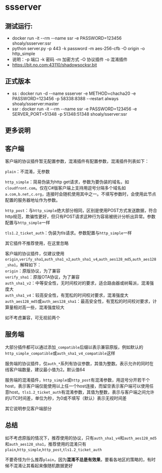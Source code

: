 # ssserver
## 测试运行: 

- docker run -it --rm --name ssr -e PASSWORD=123456 shoaly/ssserver:ssr 
- python server.py -p 443 -k password -m aes-256-cfb -O origin -o http_simple
- 说明：-p 端口 -k 密码  -m 加密方式 -O 协议插件 -o 混淆插件
- https://bit.no.com:43110/shadowsocksr.bit
## 正式版本 
- ss : docker run -d --name ssserver  -e METHOD=chacha20 -e PASSWORD=123456 -p 58338:8388 --restart always shoaly/ssserver:master
- ssr : docker run -it --rm --name ssr -e PASSWORD=123456 -e SERVER_PORT=51348 -p 51348:51348 shoaly/sserver:ssr 
 


## 更多说明


## 客户端

客户端的协议插件暂无配置参数，混淆插件有配置参数，混淆插件列表如下：

`plain`：不混淆，无参数

`http_simple`：简易伪装为http get请求，参数为要伪装的域名，如`cloudfront.com`。仅在C#版客户端上支持用逗号分隔多个域名如`a.com,b.net,c.org`，连接时会随机使用其中之一。不填写参数时，会使用此节点配置的服务器地址作为参数。

`http_post`：与`http_simple`绝大部分相同，区别是使用POST方式发送数据，符合http规范，欺骗性更好，但只有POST请求这种行为容易被统计分析出异常。参数配置与`http_simple`一样

`tls1.2_ticket_auth`：伪装为tls请求。参数配置与`http_simple`一样

其它插件不推荐使用，在这里忽略

客户端的协议插件，仅建议使用`origin`,`verify_sha1`,`auth_sha1_v2`,`auth_sha1_v4`,`auth_aes128_md5`,`auth_aes128_sha1`，解释如下：  
`origin`：原版协议，为了兼容  
`verify_sha1`：原版OTA协议，为了兼容  
`auth_sha1_v2`：中等安全性，无时间校对的要求，适合路由器或树莓派，混淆强度大  
`auth_sha1_v4`：较高安全性，有宽松的时间校对要求，混淆强度大  
`auth_aes128_md5`或`auth_aes128_sha1`：最高安全性，有宽松的时间校对要求，计算量相对高一些，混淆强度较大

如不考虑兼容，可无视前两个

## 服务端

大部分插件都可以通过添加`_compatible`后缀以表示兼容原版，例如默认的`http_simple_compatible`或`auth_sha1_v4_compatible`这样

服务端的协议插件，仅`auth_*`系列有协议参数，其值为整数。表示允许的同时在线客户端数量，建议最小值为2。默认值64

服务端的混淆插件，`http_simple`或`http_post`有混淆参数，用逗号分开若干个host，表示客户端仅能使用以上任一个host连接，而留空表示客户端可以使用任意host。`tls1.2_ticket_auth`有混淆参数，其值为整数，表示与客户端之间允许的UTC时间差，单位为秒，为0或不填写（默认）表示无视时间差

其它说明参见客户端部分

## 总结

如不考虑原版的情况下，推荐使用的协议，只有`auth_sha1_v4`和`auth_aes128_md5`和`auth_aes128_sha1`，推荐使用的混淆只有`plain`,`http_simple`,`http_post`,`tls1.2_ticket_auth`

不要奇怪为什么推荐`plain`，因为**混淆不总是有效果**，要看各地区的策略的，有时候不混淆让其看起来像随机数据更好